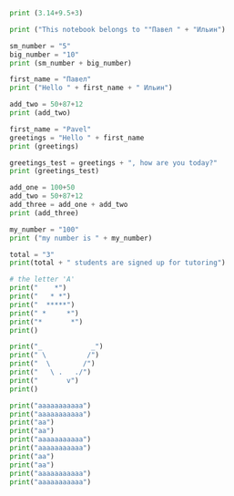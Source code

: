 ```python
print (3.14+9.5+3)
```

```python
print ("This notebook belongs to ""Павел " + "Ильин")
```

```python
sm_number = "5"
big_number = "10"
print (sm_number + big_number)
```

```python
first_name = "Павел"
print ("Hello " + first_name + " Ильин")
```

```python
add_two = 50+87+12
print (add_two)
```

```python
first_name = "Pavel"
greetings = "Hello " + first_name
print (greetings)
```

```python
greetings_test = greetings + ", how are you today?"
print (greetings_test)
```

```python
add_one = 100+50
add_two = 50+87+12
add_three = add_one + add_two
print (add_three)
```

```python
my_number = "100"
print ("my number is " + my_number)
```

```python
total = "3"
print(total + " students are signed up for tutoring")
```

```python
# the letter 'A'
print("    *")
print("   * *")
print("  *****")
print(" *     *")
print("*       *")
print()
```

```python
print("_            _")
print(" \          /")
print("  \        /")
print("   \ .   ./")
print("       v")
print()
```

```python
print("aaaaaaaaaaa")
print("aaaaaaaaaaa")
print("aa")
print("aa")
print("aaaaaaaaaaa")
print("aaaaaaaaaaa")
print("aa")
print("aa")
print("aaaaaaaaaaa")
print("aaaaaaaaaaa")
```
